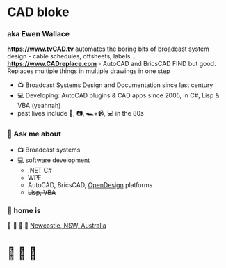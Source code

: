 # CAD bloke
### aka Ewen Wallace

**https://www.tvCAD.tv** automates the boring bits of broadcast system design - cable schedules, offsheets, labels...
**https://www.CADreplace.com** - AutoCAD and BricsCAD FIND but good. Replaces multiple things in multiple drawings in one step

- :tv: Broadcast Systems Design and Documentation since last century
- :computer: Developing: AutoCAD plugins & CAD apps since 2005, in C#, Lisp & VBA (yeahnah)
- past lives include :movie_camera:, :camera:, :racing_car:+:video_camera:, :computer: in the 80s



### 💬 Ask me about
- :tv: Broadcast systems
- :computer: software development 
  - .NET C#
  - WPF
  - AutoCAD, BricsCAD, [OpenDesign](https://www.opendesign.com/) platforms
  - ~~Lisp, VBA~~ 
  
### :house_with_garden: home is
:koala: :dolphin: :whale: :wine_glass: 	[Newcastle, NSW, Australia](https://www.visitnewcastle.com.au/)

# :beer: :beers: :beer:
<!--
**CADbloke/CADbloke** is a ✨ _special_ ✨ repository because its `README.md` (this file) appears on your GitHub profile.

Here are some ideas to get you started:

- 🔭 I’m currently working on ...
- 🌱 I’m currently learning ...
- 👯 I’m looking to collaborate on ...
- 🤔 I’m looking for help with ...
- 💬 Ask me about ...
- 📫 How to reach me: ...
- 😄 Pronouns: ...
- ⚡ Fun fact: ...
-->
